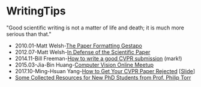 # WritingTips
"Good scientific writing is not a matter of life and death; it is much more serious than that."

- 2010.01-Matt Welsh-[The Paper Formatting Gestapo](http://matt-welsh.blogspot.com/2010/01/paper-formatting-gestapo.html)
- 2012.07-Matt Welsh-[In Defense of the Scientific Paper](http://matt-welsh.blogspot.com/2012/07/in-defense-of-scientific-paper.html)
- 2014.11-Bill Freeman-[How to write a good CVPR submission](https://billf.mit.edu/sites/default/files/documents/cvprPapers.pdf) (mark!)
- 2015.03-Jia-Bin Huang-[Computer Vision Online Meetup](https://www.youtube.com/watch?v=cfn7oYPa53Y&t=4113s)
- 2017.10-Ming-Hsuan Yang-[How to Get Your CVPR Paper Rejected](https://www.youtube.com/watch?v=jp_TGMU4ASI) [[Slide](http://faculty.ucmerced.edu/mhyang/course/eecs286-2016/lectures/How%20to%20get%20your%20CVPR%20paper%20rejected.pptx)]
- [Some Collected Resources for New PhD Students from Prof. Philip Torr](https://www.robots.ox.ac.uk/~phst/)

